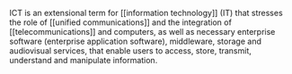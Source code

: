 ICT is an extensional term for [[information technology]] (IT) that stresses the role of [[unified communications]] and the integration of [[telecommunications]] and computers, as well as necessary enterprise software (enterprise application software), middleware, storage and audiovisual services, that enable users to access, store, transmit, understand and manipulate information.